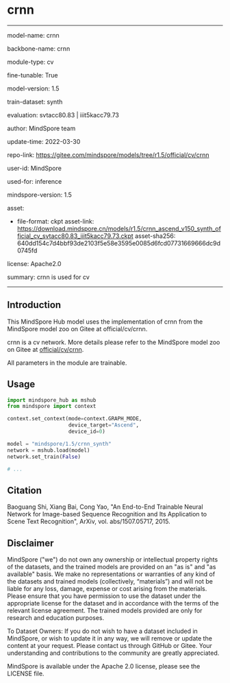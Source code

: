 # crnn

---

model-name: crnn

backbone-name: crnn

module-type: cv

fine-tunable: True

model-version: 1.5

train-dataset: synth

evaluation: svtacc80.83 | iiit5kacc79.73

author: MindSpore team

update-time: 2022-03-30

repo-link: <https://gitee.com/mindspore/models/tree/r1.5/official/cv/crnn>

user-id: MindSpore

used-for: inference

mindspore-version: 1.5

asset:

-
    file-format: ckpt
    asset-link: <https://download.mindspore.cn/models/r1.5/crnn_ascend_v150_synth_official_cv_svtacc80.83_iiit5kacc79.73.ckpt>
    asset-sha256: 640dd154c7d4bbf93de2103f5e58e3595e0085d6fcd07731669666dc9d0745fd

license: Apache2.0

summary: crnn is used for cv

---

## Introduction

This MindSpore Hub model uses the implementation of crnn from the MindSpore model zoo on Gitee at official/cv/crnn.

crnn is a cv network. More details please refer to the MindSpore model zoo on Gitee at [official/cv/crnn](https://gitee.com/mindspore/models/blob/r1.5/official/cv/crnn/README.md).

All parameters in the module are trainable.

## Usage

```python
import mindspore_hub as mshub
from mindspore import context

context.set_context(mode=context.GRAPH_MODE,
                    device_target="Ascend",
                    device_id=0)

model = "mindspore/1.5/crnn_synth"
network = mshub.load(model)
network.set_train(False)

# ...
```

## Citation

Baoguang Shi, Xiang Bai, Cong Yao, "An End-to-End Trainable Neural Network for Image-based Sequence Recognition and Its Application to Scene Text Recognition", ArXiv, vol. abs/1507.05717, 2015.

## Disclaimer

MindSpore ("we") do not own any ownership or intellectual property rights of the datasets, and the trained models are provided on an "as is" and "as available" basis. We make no representations or warranties of any kind of the datasets and trained models (collectively, “materials”) and will not be liable for any loss, damage, expense or cost arising from the materials. Please ensure that you have permission to use the dataset under the appropriate license for the dataset and in accordance with the terms of the relevant license agreement. The trained models provided are only for research and education purposes.

To Dataset Owners: If you do not wish to have a dataset included in MindSpore, or wish to update it in any way, we will remove or update the content at your request. Please contact us through GitHub or Gitee. Your understanding and contributions to the community are greatly appreciated.

MindSpore is available under the Apache 2.0 license, please see the LICENSE file.
